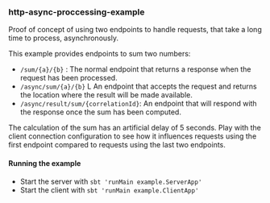 ### http-async-proccessing-example

Proof of concept of using two endpoints to handle requests, that take a long time to process, asynchronously.

This example provides endpoints to sum two numbers:

- `/sum/{a}/{b}` : The normal endpoint that returns a response when the request has been processed.
- `/async/sum/{a}/{b}` L An endpoint that accepts the request and returns the location where the result will be made available.
- `/async/result/sum/{correlationId}`: An endpoint that will respond with the response once the sum has been computed.

The calculation of the sum has an artificial delay of 5 seconds.
Play with the client connection configuration to see how it influences requests using the first endpoint compared to requests using the last two endpoints.

#### Running the example

- Start the server with `sbt 'runMain example.ServerApp'`
- Start the client with `sbt 'runMain example.ClientApp'`
